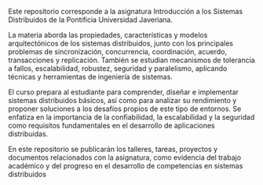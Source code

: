 Este repositorio corresponde a la asignatura Introducción a los Sistemas Distribuidos de la Pontificia Universidad Javeriana.

La materia aborda las propiedades, características y modelos arquitectónicos de los sistemas distribuidos, junto con los principales problemas de sincronización, concurrencia, coordinación, acuerdo, transacciones y replicación. También se estudian mecanismos de tolerancia a fallos, escalabilidad, robustez, seguridad y paralelismo, aplicando técnicas y herramientas de ingeniería de sistemas.

El curso prepara al estudiante para comprender, diseñar e implementar sistemas distribuidos básicos, así como para analizar su rendimiento y proponer soluciones a los desafíos propios de este tipo de entornos. Se enfatiza en la importancia de la confiabilidad, la escalabilidad y la seguridad como requisitos fundamentales en el desarrollo de aplicaciones distribuidas.

En este repositorio se publicarán los talleres, tareas, proyectos y documentos relacionados con la asignatura, como evidencia del trabajo académico y del progreso en el desarrollo de competencias en sistemas distribuidos
